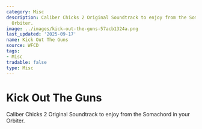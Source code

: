 ```yaml
---
category: Misc
description: Caliber Chicks 2 Original Soundtrack to enjoy from the Somachord in your
  Orbiter.
image: ../images/kick-out-the-guns-57acb1324a.png
last_updated: '2025-09-17'
name: Kick Out The Guns
source: WFCD
tags:
- Misc
tradable: false
type: Misc
---
```


# Kick Out The Guns

Caliber Chicks 2 Original Soundtrack to enjoy from the Somachord in your Orbiter.

